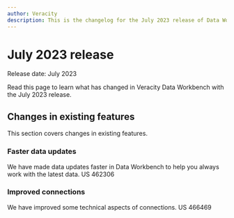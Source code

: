 ```yaml
---
author: Veracity
description: This is the changelog for the July 2023 release of Data Workbench.
---
```


# July 2023 release

Release date: July 2023

Read this page to learn what has changed in Veracity Data Workbench with the July 2023 release.

## Changes in existing features

This section covers changes in existing features.

### Faster data updates
We have made data updates faster in Data Workbench to help you always work with the latest data.
US 462306

### Improved connections
We have improved some technical aspects of connections.
US 466469
